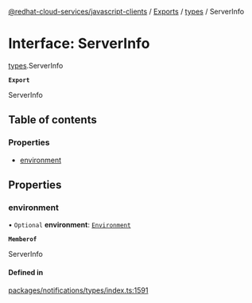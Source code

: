 [@redhat-cloud-services/javascript-clients](../README.md) / [Exports](../modules.md) / [types](../modules/types.md) / ServerInfo

# Interface: ServerInfo

[types](../modules/types.md).ServerInfo

**`Export`**

ServerInfo

## Table of contents

### Properties

- [environment](types.ServerInfo.md#environment)

## Properties

### environment

• `Optional` **environment**: [`Environment`](../enums/types.Environment.md)

**`Memberof`**

ServerInfo

#### Defined in

[packages/notifications/types/index.ts:1591](https://github.com/RedHatInsights/javascript-clients/blob/main/packages/notifications/types/index.ts#L1591)
